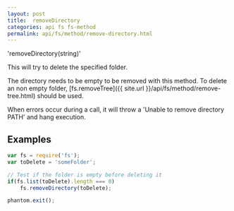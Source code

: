 ```yaml
---
layout: post
title:  removeDirectory
categories: api fs fs-method
permalink: api/fs/method/remove-directory.html
---
```


'removeDirectory(string)'

This will try to delete the specified folder.

The directory needs to be empty to be removed with this method. To delete an non empty folder, [fs.removeTree]({{ site.url }}/api/fs/method/remove-tree.html) should be used.

When errors occur during a call, it will throw a 'Unable to remove directory PATH' and hang execution.

## Examples

```javascript
var fs = require('fs');
var toDelete = 'someFolder';

// Test if the folder is empty before deleting it
if(fs.list(toDelete).length === 0)
    fs.removeDirectory(toDelete);

phantom.exit();
```








